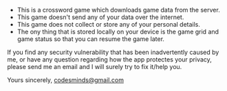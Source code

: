 - This is a crossword game which downloads game data from the server.
- This game doesn't send any of your data over the internet.
- This game does not collect or store any of your personal details.
- The ony thing that is stored locally on your device is the game grid and game status so that you can resume the game later.

If you find any security vulnerability that has been inadvertently caused by me, or have any question regarding how the app protectes your privacy, please send me an email and I will surely try to fix it/help you.

Yours sincerely, 
codesminds@gmail.com
